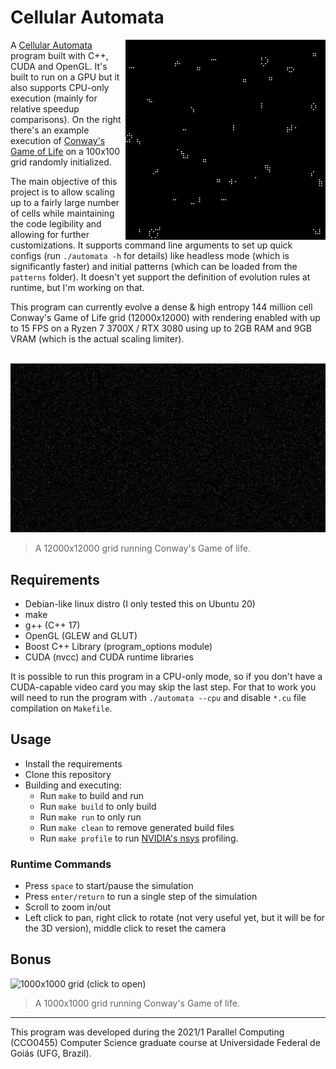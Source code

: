 # Cellular Automata

<img src="docs/100x100.gif" align="right">

A [Cellular Automata](https://en.wikipedia.org/wiki/Cellular_automaton) program built with C++, CUDA and OpenGL. It's built to run on a GPU but it also supports CPU-only execution (mainly for relative speedup comparisons). On the right there's an example execution of [Conway's Game of Life](https://en.wikipedia.org/wiki/Conway%27s_Game_of_Life) on a 100x100 grid randomly initialized.

The main objective of this project is to allow scaling up to a fairly large number of cells while maintaining the code legibility and allowing for further customizations. It supports command line arguments to set up quick configs (run `./automata -h` for details) like headless mode (which is significantly faster) and initial patterns (which can be loaded from the `patterns` folder). It doesn't yet support the definition of evolution rules at runtime, but I'm working on that.

This program can currently evolve a dense & high entropy 144 million cell Conway's Game of Life grid (12000x12000) with rendering enabled with up to 15 FPS on a Ryzen 7 3700X / RTX 3080 using up to 2GB RAM and 9GB VRAM (which is the actual scaling limiter).

<br />

<img src="docs/12000x12000.png">

> A 12000x12000 grid running Conway's Game of life.

## Requirements

-   Debian-like linux distro (I only tested this on Ubuntu 20)
-   make
-   g++ (C++ 17)
-   OpenGL (GLEW and GLUT)
-   Boost C++ Library (program_options module)
-   CUDA (nvcc) and CUDA runtime libraries

It is possible to run this program in a CPU-only mode, so if you don't have a CUDA-capable video card you may skip the last step. For that to work you will need to run the program with `./automata --cpu` and disable `*.cu` file compilation on `Makefile`.

## Usage

-   Install the requirements
-   Clone this repository
-   Building and executing:
    -   Run `make` to build and run
    -   Run `make build` to only build
    -   Run `make run` to only run
    -   Run `make clean` to remove generated build files
    -   Run `make profile` to run [NVIDIA's nsys](https://developer.nvidia.com/nsight-systems) profiling.

### Runtime Commands

-   Press `space` to start/pause the simulation
-   Press `enter/return` to run a single step of the simulation
-   Scroll to zoom in/out
-   Left click to pan, right click to rotate (not very useful yet, but it will be for the 3D version), middle click to reset the camera

## Bonus

![1000x1000 grid (click to open)](docs/1000x1000.gif)

> A 1000x1000 grid running Conway's Game of life.

---

This program was developed during the 2021/1 Parallel Computing (CCO0455) Computer Science graduate course at Universidade Federal de Goiás (UFG, Brazil).
